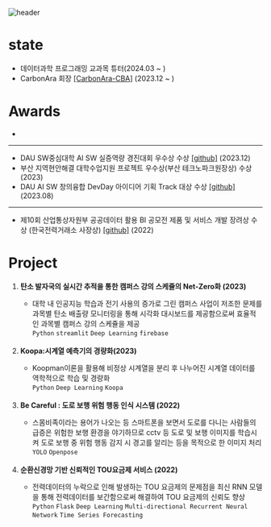 ![header](https://capsule-render.vercel.app/api?type=waving&color=timeGradient&text=Welcome%20to%20Sumin's%20GitHub%20👋&animation=twinkling&fontSize=35&fontAlignY=40&fontAlign=70&height=250)

# state
- 데이터과학 프로그래밍 교과목 튜터(2024.03 ~ )
- CarbonAra 회장 [[CarbonAra-CBA]](https://github.com/CarbonAra-CBA) (2023.12 ~ )
  

# Awards
-
--------------
- DAU SW중심대학 AI SW 실증역량 경진대회 우수상 수상 [[github]](https://github.com/datascience-labs/COCL) (2023.12)
- 부산 지역현안해결 대학수업지원 프로젝트 우수상(부산 테크노파크원장상) 수상 (2023)
- DAU AI SW 창의융합 DevDay 아이디어 기획 Track 대상 수상 [[github]](https://github.com/qor6/A_CO2tracker) (2023.08)
------------------
- 제10회 산업통상자원부 공공데이터 활용 BI 공모전 제품 및 서비스 개발 장려상 수상 (한국전력거래소 사장상) [[github]](https://github.com/qor6/A_Energyfee) (2022)

# Project
  <ol>
    <li><strong>탄소 발자국의 실시간 추적을 통한 캠퍼스 강의 스케쥴의 Net-Zero화 (2023)</strong></li>
    <ul>
      <li>대학 내 인공지능 학습과 전기 사용의 증가로 그린 캠퍼스 사업이 저조한 문제를 과목별 탄소 배출량 모니터링을 통해 시각화 대시보드를 제공함으로써 효율적인 과목별 캠퍼스 강의 스케쥴을 제공</li>
      <code>Python</code> <code>streamlit</code> <code>Deep Learning</code> <code>firebase</code> 
    </ul><br>
    <li><strong>Koopa:시계열 예측기의 경량화(2023)</strong></li>
    <ul>
      <li>Koopman이론을 활용해 비정상 시계열을 분리 후 나누어진 시계열 데이터를 역학적으로 학습 및 경량화</li>
      <code>Python</code> <code>Deep Learning</code> <code>Koopa</code>
    </ul><br>
    <li><strong>Be Careful : 도로 보행 위험 행동 인식 시스템 (2022)</strong></li>
    <ul>
      <li>스몸비족이라는 용어가 나오는 등 스마트폰을 보면서 도로를 다니는 사람들의 급증은 위험한 보행 환경을 야기하므로 cctv 등 도로 및 보행 이미지를 학습시켜 도로 보행 중 위험 행동 감지 시 경고를 알리는 등을 목적으로 한 이미지 처리</li>
      <code>YOLO</code> <code>Openpose</code> 
    </ul><br>
    <li><strong>순환신경망 기반 신뢰적인 TOU요금제 서비스 (2022)</strong></li>
    <ul>
      <li>전력데이터의 누락으로 인해 발생하는 TOU 요금제의 문제점을 최신 RNN 모델을 통해 전력데이터를 보간함으로써 해결하여 TOU 요금제의 신뢰도 향상</li>
      <code>Python</code> <code>Flask</code> <code>Deep Learning</code> <code>Multi-directional Recurrent Neural Network</code> <code>Time Series Forecasting</code>
    </ul><br>

<!--
**qor6/qor6** is a ✨ _special_ ✨ repository because its `README.md` (this file) appears on your GitHub profile.

Here are some ideas to get you started:

- 🔭 I’m currently working on ...
🌱 COCL & Koopa
- 👯 I’m looking to collaborate on ...
- 🤔 I’m looking for help with ...
- 💬 Ask me about ...
- 📫 How to reach me: ...
- 😄 Pronouns: ...
- ⚡ Fun fact: ...
-->
